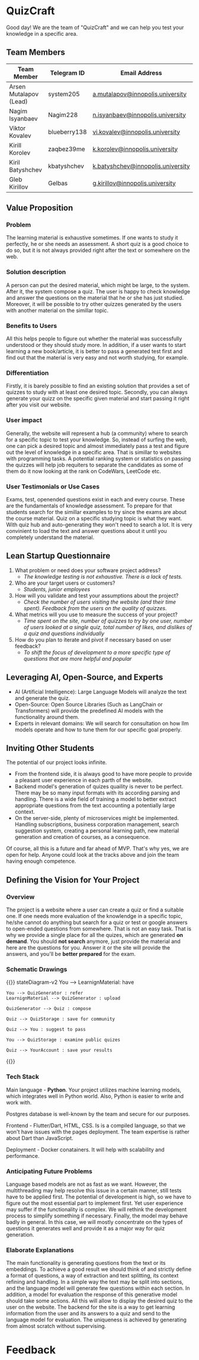 # **QuizCraft** 
Good day! We are the team of "QuizCraft" and we can help you test your knowledge in a specific area.

## **Team Members**

| Team Member               | Telegram ID   | Email Address                         |
|-----------------------    |---------------|---------------------                  |
| Arsen Mutalapov (Lead)    | system205     | a.mutalapov@innopolis.university      |
| Nagim Isyanbaev           | Nagim228      | n.isyanbaev@innopolis.university      |
| Viktor Kovalev            | blueberry138  | vi.kovalev@innopolis.university       |
| Kirill Korolev            | zaqbez39me    | k.korolev@innopolis.university        |
| Kiril Batyshchev          | kbatyshchev   | k.batyshchev@innopolis.university     |
| Gleb Kirillov             | Gelbas        | g.kirillov@innopolis.university       |

## **Value Proposition**
### **Problem**
The learning material is exhaustive sometimes. If one wants to study it perfectly, he or she needs an assessment. A short quiz is a good choice to do so, but it is not always provided right after the text or somewhere on the web.

### **Solution description**
A person can put the desired material, which might be large, to the system. After it, the system compose a quiz. The user is happy to check knowledge and answer the questions on the material that he or she has just studied. Moreover, it will be possible to try other quizzes generated by the users with another material on the simillar topic.

### **Benefits to Users**
All this helps people to figure out whether the material was successfully understood or they should study more. In addition, if a user wants to start learning a new book/article, it is better to pass a generated test first and find out that the material is very easy and not worth studying, for example.

### **Differentiation**
Firstly, it is barely possible to find an existing solution that provides a set of quizzes to study with at least one desired topic. Secondly, you can always generate your quizz on the specific given material and start passing it right after you visit our website.

### **User impact**
Generally, the website will represent a hub (a community) where to search for a specific topic to test your knowledge. So, instead of surfing the web, one can pick a desired topic and almost immediately pass a test and figure out the level of knowledge in a specific area. That is simillar to websites with programming tasks. A potential ranking system or statistics on passing the quizzes will help job requiters to separate the candidates as some of them do it now looking at the rank on CodeWars, LeetCode etc.

### **User Testimonials or Use Cases**
Exams, test, openended questions exist in each and every course. These are the fundamentals of knowledge assessment. To prepare for that students search for the simillar examples to try since the exams are about the course material. Quiz on a specific studying topic is what they want. With quiz hub and auto-generating they won't need to search a lot. It is very convinient to load the text and answer questions about it until you completely understand the material.

## **Lean Startup Questionnaire**

1. What problem or need does your software project address?  
    - *The knowledge testing is not exhaustive. There is a lack of tests.*
2. Who are your target users or customers? 
    - *Students, junior employees*
3. How will you validate and test your assumptions about the project? 
    - *Check the number of users visiting the website (and their time spent). Feedback from the users on the quality of quizzes.*
4. What metrics will you use to measure the success of your project? 
    - *Time spent on the site, number of quizzes to try by one user, number of users looked at a single quiz, total number of likes, and dislikes of a quiz and questions  individually*
5. How do you plan to iterate and pivot if necessary based on user feedback? 
    - *To shift the focus of development to a more specific type of questions that are more helpful and popular*

## **Leveraging AI, Open-Source, and Experts**

- AI (Artificial Intelligence): Large Language Models will analyze the text and generate the quiz.
- Open-Source: Open Source Libraries (Such as LangChain or Transformers) will provide the predefined AI models with the functionality around them.
- Experts in relevant domains: We will search for consultation on how llm models operate and how to tune them for our specific goal properly.

## **Inviting Other Students**

The potential of our project looks infinite.
- From the frontend side, it is always good to have more people to provide a pleasant user experience in each parth of the website.
- Backend model's generation of quizes quaility is never to be perfect. There may be so many input formats with its according parsing and handling. There is a wide field of training a model to better extract appropriate questions from the text accounting a potentially large context.
- On the server-side, plenty of microservices might be implemented. Handling subscriptions, business corporation management, search suggestion system, creating a personal learning path, new material generation and creation of courses, as a consequence.

Of course, all this is a future and far ahead of MVP. That's why yes, we are open for help. Anyone could look at the tracks above and join the team having enough competence.

## **Defining the Vision for Your Project**

### **Overview**
The project is a  website where a user can create a quiz or find a suitable one. If one needs more evaluation of the knowlendge in a specific topic, he/she cannot do anything but search for a quiz or test or google answers to open-ended questions from somewhere. That is not an easy task. That is why we provide a single place for all the quizes, which are generated **on demand**. You should **not search** anymore, just provide the material and here are the questions for you. Answer it or the site will provide the answers, and you'll be **better prepared** for the exam.

### **Schematic Drawings**
{{<mermaid>}}
stateDiagram-v2
    You --> LearnignMaterial: have

    You --> QuizGenerator : refer
    LearnignMaterial --> QuizGenerator : upload

    QuizGenerator --> Quiz : compose

    Quiz --> QuizStorage : save for community

    Quiz --> You : suggest to pass

    You --> QuizStorage : examine public quizes

    Quiz --> YourAccount : save your results
{{</mermaid>}}

### **Tech Stack**
Main language - **Python**. Your project utilizes machine learning models, which integrates well in Python world. Also, Python is easier to write and work with. 

Postgres database is well-known by the team and secure for our purposes.

Frontend - Flutter/Dart, HTML, CSS. Is is a compiled language, so that we won't have issues with the pages deployment. The team expertise is rather about Dart than JavaScript.

Deployment - Docker conatainers. It will help with scalability and performance.

### **Anticipating Future Problems**
Language based models are not as fast as we want. However, the multithreading may help resolve this issue in a certain manner, still tests have to be applied first. The potential of development is high, so we have to figure out the most essential part to implement first. Yet user experience may suffer if the functionality is complex. We will rethink the development process to simplify something if necessary. Finally, the model may behave badly in general. In this case, we will mostly concentrate on the types of questions it generates well and provide it as a major way for quiz generation.

### **Elaborate Explanations**
The main functionality is generating questions from the text or its embeddings. To achieve a good result we should think of and strictly define a format of questions, a way of extraction and text splitting, its context refining and handling. In a simple way the text may be split into sections, and the language model will generate few questions within each section. In addition, a model for evaluation the response of this generative model should take some actions. All this will allow to display the desired quiz to the user on the website. The backend for the site is a way to get learning information from the user and its answers to a quiz and send to the language model for evaluation. The uniqueness is achieved by generating from almost scratch without supervising.  



# **Feedback** 
